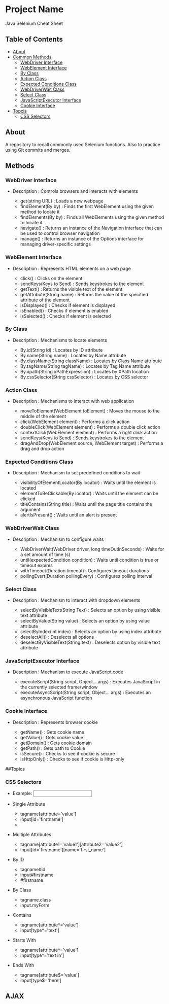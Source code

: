 # Project Name

Java Selenium Cheat Sheet

## Table of Contents

- [About](#about)
- [Common Methods](#methods)
    - [WebDriver Interface](#webdriver-interface)
    - [WebElement Interface](#webelement-interface)
    - [By Class](#by-class)
    - [Action Class](#action-class)
    - [Expected Conditions Class](#expected-conditions)
    - [WebDriverWait Class](#webdriverwait-class)
    - [Select Class](#select=class)
    - [JavaScriptExecutor Interface](#javascriptexecutor-interface)
    - [Cookie Interface](#cookie-interface)
- [Topcis](#topics)
    - [CSS Selectors](#css-selectors)

## About

A repository to recall commonly used Selenium functions. Also to practice using Git commits and merges. 

## Methods

### WebDriver Interface
- Description : Controls browsers and interacts with elements

    - get(string URL) : Loads a new webpage
    - findElement(By by) : Finds the first WebElement using the given method to locate it
    - findElements(By by) : Finds all WebElements using the given method to locate it
    - navigate() : Returns an instance of the Navigation interface that can be used to control browser navigation
    - manage() : Returns an instance of the Options interface for managing driver-specific settings

### WebElement Interface
- Description : Represents HTML elements on a web page

    - click() : Clicks on the element
    - sendKeys(Keys to Send) : Sends keystrokes to the element
    - getText() : Returns the visible text of the element
    - getAttribute(String name) : Returns the value of the specified attribute of the element
    - isDisplayed() : Checks if element is displayed
    - isEnabled() : Checks if element is enabled
    - isSelected() : Checks if element is selected

### By Class
- Description : Mechanisms to locate elements

    - By.id(String id) : Locates by ID attribute
    - By.name(String name) : Locates by Name attribute
    - By.className(String className) : Locates by Class Name attribute
    - By.tagName(String tagName) : Locates by Tag Name attribute
    - By.xpath(String xPathExpression) : Locates by XPath location
    - By.cssSelector(String cssSelector) : Locates by CSS selector

### Action Class
- Description : Mechanisms to interact with web application

    - moveToElement(WebElement toElement) : Moves the mouse to the middle of the element
    - click(WebElement element) : Performs a click action
    - doubleClick(WebElement element) : Performs a double click action
    - contextClick(WebElement element) : Performs a right click action
    - sendKeys(Keys to Send) : Sends keystrokes to the element
    - dragAndDrop(WebElement source, WebElement target) : Performs a drag and drop action

### Expected Conditions Class
- Description : Mechanism to set predefined conditions to wait

    - visibilityOfElementLocator(By locator) : Waits until the element is located
    - elementToBeClickable(By locator) : Waits until the element can be clicked
    - titleContains(String title) : Waits until the page title contains the argument
    - alertIsPresent() : Waits until an alert is present

### WebDriverWait Class
- Description : Mechanism to configure waits

    - WebDriverWait(WebDriver driver, long timeOutInSeconds) : Waits for a set amount of time (s)
    - until(expectedCondition<t> condition) : Waits until condition is true or timeout expires
    - withTimeout(Duration timeout) : Configures timeout durations
    - pollingEvert(Duration pollingEvery) : Configures polling interval

### Select Class
- Description : Mechanism to interact with dropdown elements

    - selectByVisibleText(String Text) : Selects an option by using visible text attribute
    - selectByValue(String value) : Selects an option by using value attribute
    - selectByIndex(int index) : Selects an option by using index attribute
    - deselectAll() : Deselects all options
    - deselectByVisibleText(String text) : Deselects option by visible text attribute

### JavaScriptExecutor Interface
- Description : Mechanism to execute JavaScript code

    - executeScript(String script, Object... args) : Executes JavaScript in the currently selected frame/window
    - executeAsyncScript(String script, Object... args) : Executes an asynchronous JavaScript function

### Cookie Interface
- Description : Represents browser cookie

    - getName() : Gets cookie name
    - getValue() : Gets cookie value
    - getDomain() : Gets cookie domain
    - getPath() : Gets path to Cookie
    - isSecure() : Checks to see if cookie is secure
    - isHttpOnly() : Checks to see if cookie is Http-only
 
##Topics

### CSS Selectors
- Example: <input type="text in here" id="fistname" name="first_name" class="myForm">

- Single Attribute
    - tagname[attribute='value']
    - input[id='firstname']
    - 
- Multiple Attributes
    - tagname[attribute1='value1'][attribute2='value2']
    - input[id='firstname'][name='first_name']
      
- By ID
    - tagname#id
    - input#firstname
    - #firstname

- By Class
    - tagname.class
    - input.myForm
 
- Contains
    - tagname[attribute*='value']
    - input[type*='text']
 
- Starts With
    - tagname[attribute^='value']
    - input[type^='text in']

- Ends With
    - tagname[attribute$='value']
    - input[type$='here']

AJAX
- 
